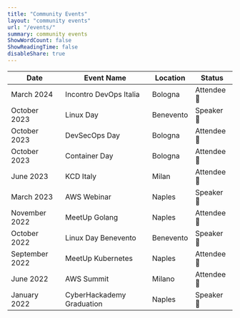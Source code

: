 ```yaml
---
title: "Community Events"
layout: "community events"
url: "/events/"
summary: community events
ShowWordCount: false
ShowReadingTime: false
disableShare: true
---
```


| Date           | Event Name                    | Location    | Status      |
|----------------|-------------------------------|-------------|-------------|
| March 2024     | Incontro DevOps Italia        | Bologna     | Attendee 🦻 |
| October 2023   | Linux Day                     | Benevento   | Speaker 🎤  |
| October 2023   | DevSecOps Day                 | Bologna     | Attendee 🦻 |
| October 2023   | Container Day                 | Bologna     | Attendee 🦻 |
| June 2023      | KCD Italy                     | Milan       | Attendee 🦻 |
| March 2023     | AWS Webinar                   | Naples      | Speaker 🎤  |
| November 2022  | MeetUp Golang                 | Naples      | Attendee 🦻 |
| October 2022   | Linux Day Benevento           | Benevento   | Speaker 🦻  |
| September 2022 | MeetUp Kubernetes             | Naples      | Attendee 🦻 |
| June 2022      | AWS Summit                    | Milano      | Attendee 🦻 |
| January 2022   | CyberHackademy Graduation     | Naples      | Speaker 🎤  |
